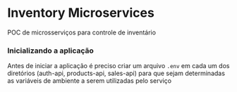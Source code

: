 # Inventory Microservices

POC de microsserviços para controle de inventário

### Inicializando a aplicação

Antes de iniciar a aplicação é preciso criar um arquivo `.env` em cada um dos diretórios (auth-api, products-api, sales-api) para que sejam determinadas as variáveis de ambiente a serem utilizadas pelo serviço